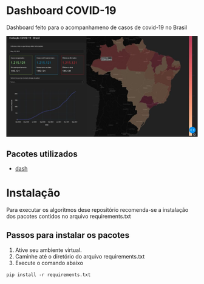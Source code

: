 # Dashboard COVID-19
Dashboard feito para o acompanhameno de casos de covid-19 no Brasil

![](assets/dashboard.png?raw=true "Home")

## Pacotes utilizados
* [dash](https://pypi.org/project/dash/)

# Instalação
Para executar os algoritmos dese repositório recomenda-se a 
instalação dos pacotes contidos no arquivo requirements.txt

## Passos para instalar os pacotes

1. Ative seu ambiente virtual.
2. Caminhe até o diretório do arquivo requirements.txt
3. Execute o comando abaixo

```
pip install -r requirements.txt
```
